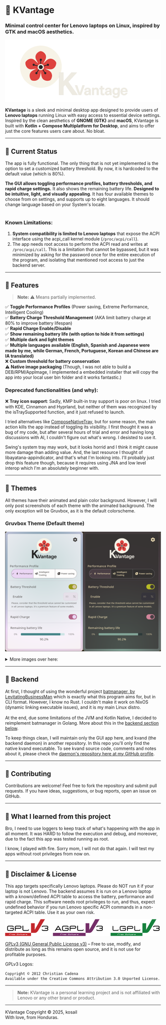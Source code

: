 # 🌸 KVantage
### Minimal control center for Lenovo laptops on Linux, inspired by GTK and macOS aesthetics.

![KVantage logo](repo_images/main_logo.png)

**KVantage** is a sleek and minimal desktop app designed to provide users of **Lenovo laptops** running Linux with easy access to essential device settings. Inspired by the clean aesthetics of **GNOME (GTK)** and **macOS**, KVantage is built with **Kotlin + Compose Multiplatform for Desktop**, and aims to offer just the core features users care about. No bloat.

---

## 🌻 Current Status
The app is fully functional. The only thing that is not yet implemented is the option to set a customized battery threshold. By now, it is hardcoded to the default value (which is 80%).

**The GUI allows toggling performance profiles, battery thresholds, and rapid charge settings.** It also shows the remaining battery life. **Designed to be intuitive, light, and visually appealing**. It has four available themes to choose from on settings, and supports up to eight languages. It should change language based on your System's locale.
  <br><br>

### **Known Limitations:**
  1. **System compatibility is limited to Lenovo laptops** that expose the ACPI interface using the acpi_call kernel module (`/proc/acpi/call`).
  2. The app needs root access to perform the ACPI read and writes at `/proc/acpi/call`. This is a limitation that cannot be bypassed, but it was minimized by asking for the password once for the entire execution of the program, and isolating that mentioned root access to just the backend server.

[//]: # (### **Known bugs:**)
[//]: # (* **No bugs found so far.**)

---

## 🌹 Features

> **Note:** ⚠️  Means partially implemented.

✅ **Toggle Performance Profiles** (Power saving, Extreme Performance, Intelligent Cooling)  
✅ **Battery Charge Threshold Management**  (AKA limit battery charge at 80% to improve battery lifespan)  
✅ **Rapid Charge Enable/Disable**  
✅ **Show remaining battery life (with option to hide it from settings)**  
✅ **Multiple dark and light themes**   
✅ **Multiple languages available (English, Spanish and Japanese were made by me, while German, French, Portuguese, Korean and Chinese are IA translated)**  
❌ **Custom threshold for battery conservation**  
⚠️ **Native image packaging** (Though, I was not able to build a DEB/RPM/AppImage, I implemented a embedded installer that will copy the app into your local user bin folder and it works fantastic.)

### Deprecated functionalities (and why):
❌ **Tray icon support**: Sadly, KMP built-in tray support is poor on linux. I tried with KDE, Cinnamon and Hyprland, but neither of them was recognized by the isTraySupported function, and it just refused to launch.

I tried alternatives like [ComposeNativeTray](https://github.com/kdroidFilter/ComposeNativeTray), but for some reason, the main action kills the app instead of toggling its visibility. I first thought it was a bug of my code, but after several hours of trial and error and having long discussions with AI, I couldn't figure out what's wrong. I desisted to use it.

Swing's system tray may work, but it looks horrid and I think it might cause more damage than adding value. And, the last resource I thought of libayatana-appindicator, and that's what I'm looking into. I'll probably just drop this feature though, because it requires using JNA and low level interop which I'm an absolutely beginner with.


---
##  🪻 Themes
All themes have their animated and plain color background. However, I will only post screenshots of each theme with the animated background. The only exception will be Gruvbox, as it is the default colorscheme.

### Gruvbox Theme (Default theme)
![Animated Background ON with Gruvbox theme](repo_images/gruvbox_theme_1.png)
<details>
  <summary>More images over here:</summary>

### Gruvbox Theme (Animated theme disabled)
![Animated Background OFF with Gruvbox theme, and settings](repo_images/gruvbox_theme_2_and_settings.png)

### Material You Theme
![Animated Background ON with Material theme](repo_images/material_theme.png)

### Kanagawa Theme
![Animated Background ON with Kanagawa theme](repo_images/kanagawa_theme.png)

### Dracula Theme
![Animated Background ON with Dracula theme](repo_images/dracula_theme.png)


</details>

---
##  🪷 Backend
At first, I thought of using the wonderful project [batmanager, by LevitatingBusinessMan](https://github.com/LevitatingBusinessMan/batmanager) which is exactly what this program aims for, but in CLI format. However, I know no Rust. I couldn't make it work on NixOS (dynamic linking executable issues), and it is my main Linux distro.<br><br>
At the end, due some limitations of the JVM and Kotlin Native, I decided to reimplement batmanager in Golang. More about this in the [backend section below](#backend).

To keep things clean, I will maintain only the GUI app here, and kvand (the backend daemon) in another repository. In this repo you'll only find the native kvand executable. To see kvand source code, comments and notes about it, please check the [daemon's repository here at my GitHub profile](https://github.com/kosail/Kvand).


---

## 💐 Contributing
Contributions are welcome! Feel free to fork the repository and submit pull requests. If you have ideas, suggestions, or bug reports, open an issue on GitHub.

---

## 🎒 What I learned from this project

Bro, I need to use loggers to keep track of what's happening with the app in all moment. It was HARD to follow the execution and debug, and moreover, due to the fact this app was tested running as root.

I know, I played with fire. Sorry mom, I will not do that again. I will test my apps without root privileges from now on.

---

## 📜 Disclaimer & License
This app targets specifically Lenovo laptops. Please do NOT run it if your laptop is not Lenovo. The backend assumes it is run on a Lenovo laptop with a known/defined ACPI table to access the battery, performance and rapid charge.
This software needs root privileges to run, and thus, expect undefined behavior if you run Lenovo specific ACPI commands in a non-targeted ACPI table. Use it as your own risk.

![GPLv3 License logo. Copyright © 2012 Christian Cadena](repo_images/license-logos-by-christian-candena-GNU_GPLv3_License.png)

[GPLv3 (GNU General Public License v3)](LICENSE.txt) – Free to use, modify, and distribute as long as this remains open source, and it is not use for profitable purposes.

GPLv3 Logos:

    Copyright © 2012 Christian Cadena
    Available under the Creative Commons Attribution 3.0 Unported License.


---
> **Note:** KVantage is a personal learning project and is not affiliated with Lenovo or any other brand or product.
---
KVantage Copyright © 2025, kosail 
<br>
With love, from Honduras.
